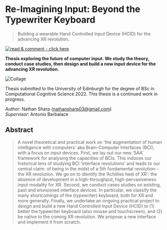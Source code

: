 <!-- TODOs
- [ ] add some emojis!
- [ ]
-->

# Re-Imagining Input: Beyond the Typewriter Keyboard

> Building a wearable Hand Controlled Input Device (HCID) for the advancing XR revolution.

[![read & comment - click here](https://img.shields.io/badge/read_%26_comment-click_here-EC1C24?style=for-the-badge&logo=Adobe+Acrobat+Reader&logoColor=white)](https://acrobat.adobe.com/link/review?uri=urn:aaid:scds:US:35a33218-982e-4083-be8c-a14ed8bcfbc0 "Read and comment with adobe acrobat (online)")

**Thesis exploring the future of computer input. We study the theory, conduct case studies, then design and build a new input device for the advancing XR revolution.**

![Collage](images/project_collage1.png?raw=true "Title")

Thesis submitted to the University of Edinburgh for the degree of BSc in Computational Cognitive Science 2022.
This thesis is a continued work in progress. 
 
<!-- - Read and comment on the latest version: [here](https://acrobat.adobe.com/link/review?uri=urn:aaid:scds:US:35a33218-982e-4083-be8c-a14ed8bcfbc0) -->
<!-- - Find the source file at the top level [~thesis_reimagining-computer-input_vX-X.pdf](thesis_reimagining-computer-input_v1-0.pdf)  -->
<!-- - For a history of older versions see `old_versions/`. -->

_Author_: Nathan Sharp (nathansharp03@gmail.com)  
_Supervisor_: Antonio Barbalace

<!--
## Contributing | Giving Feedback
If you would like to give me some feedback (please do!), please either _markup with hypothesis?_ or _use this link for adobe acrobat (online)_
- how to pull request to update tex file?
-->

## Abstract
<!-- push abstract changes to thesis --> 
> A novel theoretical and practical work on 'the augmentation of human intelligence with computers' aka Brain-Computer Interfaces (BCI); with a focus on input devices.
> First, we lay out our new ’5AA’ framework for analysing the capacities of BCIs.
> This induces our historical lens of studying BCI ’interface revolutions’ and leads to our central claim: of being in the midst of a 5th fundamental revolution-- the XR revolution.
> We go on to identify the ’Achillies heel of XR': the absence of development in a high-throughput, high-pervasiveness input modality for XR.
> Second, we conduct cases studies on existing, past and envisioned interface devices.
> In particular, we classify the many shortcomings of the (typewriter) keyboard, both for XR and more generally.
> Finally, we undertake an ongoing practical project to design and build a new Hand Controlled Input Device (HCID) to (1) better the typewriter keyboard (also mouse and touchscreen), and (2) be native to the coming XR revolution.
> We propose a new interface and implement it from scratch. 


<!-- ## Giving feedback -->
<!-- If you would to read and leave a comment, please do so via the: [adobe acrobat (online)](https://acrobat.adobe.com/link/review?uri=urn:aaid:scds:US:35a33218-982e-4083-be8c-a14ed8bcfbc0) -->

<!-- ## Compiling the pdf and reproducibility  -->


<!-- ## Introduction  -->
<!-- selection of topics from intro?  -->

<!-- ### Motivation  -->

<!-- ### What Problem does it solve -->

<!-- ## Next Steps
- look for funding
- come start a company with me
-->

<!-- please cite using.. --> 


<!-- comment  --> 
